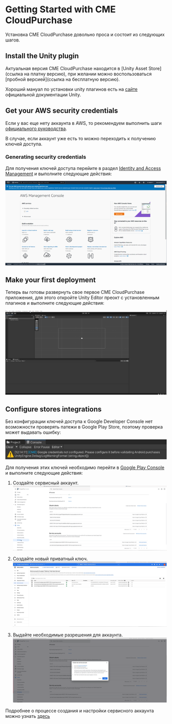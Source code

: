 # Getting Started with CME CloudPurchase

Установка CME CloudPurchase довольно проса и состоит из следующих шагов.

## <a id="install"></a> Install the Unity plugin

Актуальная версия CME CloudPurchase находится в [Unity Asset Store](ссылка на платну версию), при желании можно воспользоваться [пробной версией](ссылка на бесплатную версию).

Хороший мануал по установки unity плагинов есть на [сайте](https://docs.unity3d.com/Manual/AssetPackagesPurchase.html) официальной документации Unity.

## <a id="aws-credentials"></a> Get your AWS security credentials

Если у вас еще нету аккаунта в AWS, то рекомендуем выполнить шаги [официального руководства](https://aws.amazon.com/premiumsupport/knowledge-center/create-and-activate-aws-account/).

В случае, если аккаунт уже есть то можно переходить к получению ключей доступа.

### Generating security credentials

Для получения ключей доступа перейите в раздел [Identity and Access Management](https://console.aws.amazon.com/iamv2/home) и выполните следующие действия:

![](../assets/AWS%20first%20run3.gif)

## <a id="deployment"></a> Make your first deployment

Теперь вы готовы развернуть свое первое CME CloudPurchase приложения, для этого откройте Unity Editor преокт с установленным плагинов и выполните следующие действия:

![](../assets/unity%20first%20run3.gif)

## <a id="stores"></a> Configure stores integrations

Без конфигурации ключей доступа к Google Developer Console нет возможности проверять патежи в Google Play Store, поэтому проверка может выдавать ошибку:

![](../assets/google-creds-error.jpg)

Для получения этих ключей необходимо перейти в [Google Play Console](https://play.google.com/console/) и выполните следующие действия:

1. Создайте сервисный аккаунт.
![](../assets/google_1.gif)

2. Создайте новый приватный ключ.
![](../assets/google_2.gif)

3. Выдайте необходимые разрешения для аккаунта.
![](../assets/google_3.gif)

Подробнее о процессе создания и настройки сервисного аккаунта можно узнать [здесь](https://developers.google.com/workspace/guides/create-credentials#service-account)